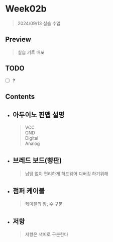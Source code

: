 # Week02b

> 2024/09/13 실습 수업

## Preview

> 실습 키트 배포

## TODO

- [ ] ?

## Contents

- ## 아두이노 핀맵 설명

    > VCC  
    > GND  
    > Digital  
    > Analog  

- ## 브레드 보드(빵판)

    > 납땜 없이 편리하게 하드웨어 디버깅 하기위해  

- ## 점퍼 케이블

    > 케이블의 암, 수 구분  

- ## 저항

    > 저항은 색띠로 구분한다  
